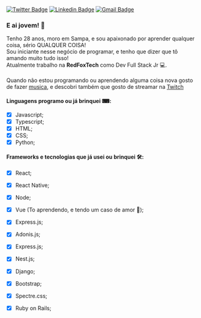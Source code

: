 [![Twitter Badge](https://img.shields.io/badge/-@okelvynsantana-1ca0f1?style=for-the-badge&labelColor=1ca0f1&logo=twitter&logoColor=white&link=https://twitter.com/okelvynsantana)](https://twitter.com/okelvynsantana) 
[![Linkedin Badge](https://img.shields.io/badge/-KelvynSantana-blue?style=for-the-badge&logo=Linkedin&logoColor=white&link=https://www.linkedin.com/in/kelvynsantana/)](https://www.linkedin.com/in/kelvynsantana/) 
[![Gmail Badge](https://img.shields.io/badge/-santanakelvyn@gmail.com-c14438?style=for-the-badge&logo=Gmail&logoColor=white&link=mailto:santanakelvyn@gmail.com)](mailto:santanakelvyn@gmail.com)

### E ai jovem! 🖖

Tenho 28 anos, moro em Sampa, e sou apaixonado por aprender qualquer coisa, sério QUALQUER COISA! <br />
Sou iniciante nesse negócio de programar, e tenho que dizer que tô amando muito tudo isso!<br />
Atualmente trabalho na **RedFoxTech** como Dev Full Stack Jr 💻. <br /><br />
Quando não estou programando ou aprendendo alguma coisa nova gosto de fazer [musica](https://open.spotify.com/track/4qbkn1HHhwjSPOm2UXnjWD?si=WHNzoo74Qni6dCOJ885hKA), e descobri também que gosto de streamar na [Twitch](https://twitch.tv/okelvynsantana)


#### Linguagens programo ou já brinquei ⌨:

- [x] Javascript;
- [x] Typescript;
- [x] HTML;
- [x] CSS;
- [x] Python;

#### Frameworks e tecnologias que já usei ou brinquei 🛠:
- [x] React;
- [x] React Native;
- [x] Node;
- [x] Vue (To aprendendo, e tendo um caso de amor 💜);
- [x] Express.js;
- [x] Adonis.js;
- [x] Express.js;
- [x] Nest.js;
- [x] Django;
- [x] Bootstrap;
- [x] Spectre.css;
- [x] Ruby on Rails;








